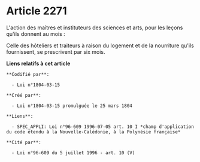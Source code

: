 # Article 2271

L'action des maîtres et instituteurs des sciences et arts, pour les leçons qu'ils donnent au mois :

Celle des hôteliers et traiteurs à raison du logement et de la nourriture qu'ils fournissent, se prescrivent par six mois.

**Liens relatifs à cet article**

	**Codifié par**:

	  - Loi n°1804-03-15

	**Créé par**:

	  - Loi n°1804-03-15 promulguée le 25 mars 1804

	**Liens**:

	  - SPEC_APPLI: Loi n°96-609 1996-07-05 art. 10 I *champ d'application du code étendu à la Nouvelle-Calédonie, à la Polynésie française*

	**Cité par**:

	  - Loi n°96-609 du 5 juillet 1996 - art. 10 (V)
